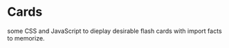 Cards
=====
some CSS and JavaScript to dieplay desirable flash cards with import facts to memorize.

